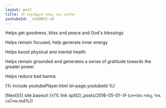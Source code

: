 ```yaml
---
layout: post
title: ૐ ચતુર્વ્યૂહાય નમહ ૧૦૮ ટાઈમ્સ
youtubeId: _rm4DNhZ-sA
---
```

 
 
Helps get goodness, bliss and peace and God's blessings
 
Helps remain focused, help generate inner energy 
 
Helps boost physical and mental health 
 
Helps remain grounded and generates a sense of gratitude towards the greater power 
 
Helps reduce bad karma
 
 
 
 


{% include youtubePlayer.html id=page.youtubeId %}
 
[Next]({{ site.baseurl }}{% link  split2/_posts/2016-05-01-ૐ દારુનાંય નમહ ૧૦૮ ટાઈમ્સ.md%})
 

